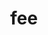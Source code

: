 ---
category: 3-letters
denotation: null
name: fee
reference_link: https://www.etymonline.com/word/fee
root_language: null
root_name: null
title: fee
type: free
word_sums:
- respelling: fee
  sum: 'Fee + '
---